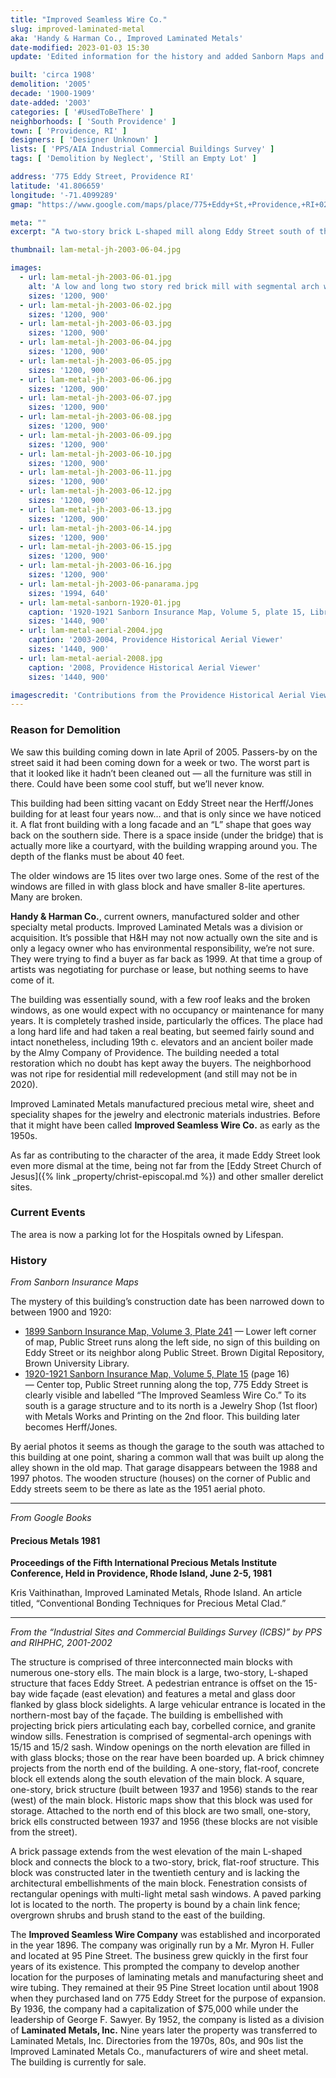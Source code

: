 ```yaml
---
title: "Improved Seamless Wire Co."
slug: improved-laminated-metal
aka: 'Handy & Harman Co., Improved Laminated Metals'
date-modified: 2023-01-03 15:30
update: 'Edited information for the history and added Sanborn Maps and aerials'

built: 'circa 1908'
demolition: '2005'
decade: '1900-1909'
date-added: '2003'
categories: [ '#UsedToBeThere' ]
neighborhoods: [ 'South Providence' ]
town: [ 'Providence, RI' ]
designers: [ 'Designer Unknown' ]
lists: [ 'PPS/AIA Industrial Commercial Buildings Survey' ]
tags: [ 'Demolition by Neglect', 'Still an Empty Lot' ]

address: '775 Eddy Street, Providence RI'
latitude: '41.806659'
longitude: '-71.4099289'
gmap: "https://www.google.com/maps/place/775+Eddy+St,+Providence,+RI+02905/@41.806659,-71.4099289,17z/data=!3m1!4b1!4m5!3m4!1s0x89e445670b474bd5:0x27b982411c4d926d!8m2!3d41.806659!4d-71.4077402"

meta: ""
excerpt: "A two-story brick L-shaped mill along Eddy Street south of the corner of Eddy and Public Streets. In decay for 10 years or more before being razed in 2005."

thumbnail: lam-metal-jh-2003-06-04.jpg

images:
  - url: lam-metal-jh-2003-06-01.jpg
    alt: 'A low and long two story red brick mill with segmental arch windows on the second floor and rectangular windows on the first. Both sets of windows have brick sills. The roof is flat with a decorative brick cornice. On one side of the building is a carriage-style entrance allowing cars or trucks to pass beneath the second floor.'
    sizes: '1200, 900'
  - url: lam-metal-jh-2003-06-02.jpg
    sizes: '1200, 900'
  - url: lam-metal-jh-2003-06-03.jpg
    sizes: '1200, 900'
  - url: lam-metal-jh-2003-06-04.jpg
    sizes: '1200, 900'
  - url: lam-metal-jh-2003-06-05.jpg
    sizes: '1200, 900'
  - url: lam-metal-jh-2003-06-06.jpg
    sizes: '1200, 900'
  - url: lam-metal-jh-2003-06-07.jpg
    sizes: '1200, 900'
  - url: lam-metal-jh-2003-06-08.jpg
    sizes: '1200, 900'
  - url: lam-metal-jh-2003-06-09.jpg
    sizes: '1200, 900'
  - url: lam-metal-jh-2003-06-10.jpg
    sizes: '1200, 900'
  - url: lam-metal-jh-2003-06-11.jpg
    sizes: '1200, 900'
  - url: lam-metal-jh-2003-06-12.jpg
    sizes: '1200, 900'
  - url: lam-metal-jh-2003-06-13.jpg
    sizes: '1200, 900'
  - url: lam-metal-jh-2003-06-14.jpg
    sizes: '1200, 900'
  - url: lam-metal-jh-2003-06-15.jpg
    sizes: '1200, 900'
  - url: lam-metal-jh-2003-06-16.jpg
    sizes: '1200, 900'
  - url: lam-metal-jh-2003-06-panarama.jpg
    sizes: '1994, 640'
  - url: lam-metal-sanborn-1920-01.jpg
    caption: '1920-1921 Sanborn Insurance Map, Volume 5, plate 15, Library of Congress Maps Division.'
    sizes: '1440, 900'
  - url: lam-metal-aerial-2004.jpg
    caption: '2003-2004, Providence Historical Aerial Viewer'
    sizes: '1440, 900'
  - url: lam-metal-aerial-2008.jpg
    caption: '2008, Providence Historical Aerial Viewer'
    sizes: '1440, 900'

imagescredit: 'Contributions from the Providence Historical Aerial Viewer and the Library of Congress'
---
```


### Reason for Demolition

We saw this building coming down in late April of 2005. Passers-by on the street said it had been coming down for a week or two. The worst part is that it looked like it hadn’t been cleaned out — all the furniture was still in there. Could have been some cool stuff, but we’ll never know.

This building had been sitting vacant on Eddy Street near the Herff/Jones building for at least four years now… and that is only since we have noticed it. A flat front building with a long facade and an “L” shape that goes way back on the southern side. There is a space inside (under the bridge) that is actually more like a courtyard, with the building wrapping around you. The depth of the flanks must be about 40 feet.

The older windows are 15 lites over two large ones. Some of the rest of the windows are filled in with glass block and have smaller 8-lite apertures. Many are broken.

**Handy & Harman Co.**, current owners, manufactured solder and other specialty metal products. Improved Laminated Metals was a division or acquisition. It’s possible that H&H may not now actually own the site and is only a legacy owner who has environmental responsibility, we’re not sure. They were trying to find a buyer as far back as 1999. At that time a group of artists was negotiating for purchase or lease, but nothing seems to have come of it.

The building was essentially sound, with a few roof leaks and the broken windows, as one would expect with no occupancy or maintenance for many years. It is completely trashed inside, particularly the offices. The place had a long hard life and had taken a real beating, but seemed fairly sound and intact nonetheless, including 19th c. elevators and an ancient boiler made by the Almy Company of Providence. The building needed a total restoration which no doubt has kept away the buyers. The neighborhood was not ripe for residential mill redevelopment (and still may not be in 2020).

Improved Laminated Metals manufactured precious metal wire, sheet and speciality shapes for the jewelry and electronic materials industries. Before that it might have been called **Improved Seamless Wire Co.** as early as the 1950s.

As far as contributing to the character of the area, it made Eddy Street look even more dismal at the time, being not far from the [Eddy Street Church of Jesus]({% link _property/christ-episcopal.md %}) and other smaller derelict sites.


### Current Events

The area is now a parking lot for the Hospitals owned by Lifespan.


### History 

_From Sanborn Insurance Maps_

The mystery of this building’s construction date has been narrowed down to between 1900 and 1920:

* [1899 Sanborn Insurance Map, Volume 3, Plate 241](https://repository.library.brown.edu/studio/item/bdr:212087/) — Lower left corner of map, Public Street runs along the left side, no sign of this building on Eddy Street or its neighbor along Public Street. Brown Digital Repository, Brown University Library.
* [1920-1921 Sanborn Insurance Map, Volume 5, Plate 15](http://hdl.loc.gov/loc.gmd/g3774pm.g3774pm_g08099192105) (page 16) — Center top, Public Street running along the top, 775 Eddy Street is clearly visible and labelled “The Improved Seamless Wire Co.” To its south is a garage structure and to its north is a Jewelry Shop (1st floor) with Metals Works and Printing on the 2nd floor. This building later becomes Herff/Jones.

By aerial photos it seems as though the garage to the south was attached to this building at one point, sharing a common wall that was built up along the alley shown in the old map. That garage disappears between the 1988 and 1997 photos. The wooden structure (houses) on the corner of Public and Eddy streets seem to be there as late as the 1951 aerial photo.

***

_From Google Books_

#### Precious Metals 1981

**Proceedings of the Fifth International Precious Metals Institute Conference, Held in Providence, Rhode Island, June 2-5, 1981**

Kris Vaithinathan, Improved Laminated Metals, Rhode Island. An article titled, “Conventional Bonding Techniques for Precious Metal Clad.”

***

_From the “Industrial Sites and Commercial Buildings Survey (ICBS)” by PPS and RIHPHC, 2001-2002_

The structure is comprised of three interconnected main blocks with numerous one-story ells. The main block is a large, two-story, L-shaped structure that faces Eddy Street. A pedestrian entrance is offset on the 15-bay wide façade (east elevation) and features a metal and glass door flanked by glass block sidelights. A large vehicular entrance is located in the northern-most bay of the façade. The building is embellished with projecting brick piers articulating each bay, corbelled cornice, and granite window sills. Fenestration is comprised of segmental-arch openings with 15/15 and 15/2 sash. Window openings on the north elevation are filled in with glass blocks; those on the rear have been boarded up. A brick chimney projects from the north end of the building. A one-story, flat-roof, concrete block ell extends along the south elevation of the main block. A square, one-story, brick structure (built between 1937 and 1956) stands to the rear (west) of the main block. Historic maps show that this block was used for storage. Attached to the north end of this block are two small, one-story, brick ells constructed between 1937 and 1956 (these blocks are not visible from the street).

A brick passage extends from the west elevation of the main L-shaped block and connects the block to a two-story, brick, flat-roof structure. This block was constructed later in the twentieth century and is lacking the architectural embellishments of the main block. Fenestration consists of rectangular openings with multi-light metal sash windows. A paved parking lot is located to the north. The property is bound by a chain link fence; overgrown shrubs and brush stand to the east of the building.

The **Improved Seamless Wire Company** was established and incorporated in the year 1896. The company was originally run by a Mr. Myron H. Fuller and located at 95 Pine Street. The business grew quickly in the first four years of its existence. This prompted the company to develop another location for the purposes of laminating metals and manufacturing sheet and wire tubing. They remained at their 95 Pine Street location until about 1908 when they purchased land on 775 Eddy Street for the purpose of expansion. By 1936, the company had a capitalization of $75,000 while under the leadership of George F. Sawyer. By 1952, the company is listed as a division of **Laminated Metals, Inc.** Nine years later the property was transferred to Laminated Metals, Inc. Directories from the 1970s, 80s, and 90s list the Improved Laminated Metals Co., manufacturers of wire and sheet metal. The building is currently for sale.
